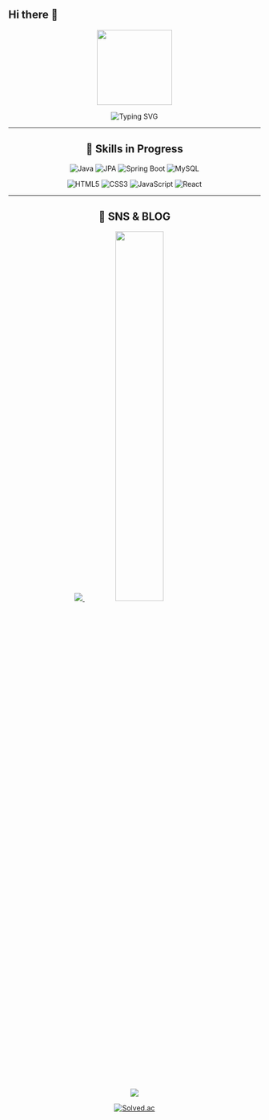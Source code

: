 ## Hi there 👋

<!--
**wive10/wive10** is a ✨ _special_ ✨ repository because its `README.md` (this file) appears on your GitHub profile.

Here are some ideas to get you started:

- 🔭 I’m currently working on ...
- 🌱 I’m currently learning ...
- 👯 I’m looking to collaborate on ...
- 🤔 I’m looking for help with ...
- 💬 Ask me about ...
- 📫 How to reach me: ...
- 😄 Pronouns: ...
- ⚡ Fun fact: ...


소문자를 사용해라 (use lower case)
대시(-)를 사용해라 (use dashes)
명확하게 작성해라 (be specific)
일관성있게 작성해라 (be consistent)


Git 저장소 이름 규칙(Git repository naming convention)
일관적이고, 색인이 간편한 Git 저장소 명명 규칙을 정합니다. 프로젝트를 생성하거나 기존에 작성된 프로젝트를 참고하고자 할 떄, 일관되지 않은 규칙으로 작성된 저장소 이름으로 인해 어려움을 겪는 것을 방지하고자 함에 목적이 있습니다.

기본적인 명명 규칙(Default naming convention)
Git 저장소 이름에 사용되는 Keyword는 의미론(Sementic)적으로 작성합니다.
Git 저장소 이름에 사용되는 Keyword의 표기는 카멜(Camel) 표기법을 사용합니다.
Git 저장소 이름 규칙(Naming convention)에 사용되는 고유 명사는 대문자로 표기합니다.
Git 저장소 이름에 사용되는 Keyword 간의 구분은 '하이픈(-)'을 사용합니다.
Git 저장소 이름 규칙(Naming convention)은 Proejct name-Project development enviroment-Project purpose 의 형태로 제안합니다.
(선택 사항) Git 저장소 이름 규칙은 git repository라는 것을 나타내기 위해 git.으로 시작합니다.
이름(Name)
이 Keyword는 프로젝트의 이름을 나타내는 Keyword입니다.

웹 사이트의 경우 특별히 명명한 프로젝트 명이 없을 경우 도메인(Domaion) 자체가 프로젝트 명이 될 수 있습니다.
http://domain.com ➔ domain.com
http://sub.domain.com ➔ sub.domain.com
개발 환경(development enviroment)
이 Keyword는 프로젝트의 개발 환경을 나타내는 Keyword입니다.

개발 환경은 언어, 사용된 개발 도구, 운영 체제 등을 포함합니다.
특정 개발 환경에서만 프로젝트가 작동되는 경우 그 Keyword를 우선적으로 작성합니다.
이름(Name)	설명(Description)
angular	
cpp	
dotnet	
java	
javascript	
nodejs	
windows	
...	그 외 개발 환경 잘 설명하는 단어
용도(Purpose)
이 Keyword는 프로젝트가 어떠한 용도로 사용되는 지를 나타내는 Keyword입니다.

이름(Name)	설명(Description)
backend	
cli	
client	
core	
documents	
extention	
frontend	
gui	
interface	
lib	
samples	
sdk	
server	
tools	
util	
...	그 외 용도를 잘 설명하는 단어
https://github.com/jinseobhong/gitRepositoryNamingConvention?tab=readme-ov-file
-->


  <p align = center> <img width="150" src="https://user-images.githubusercontent.com/101302590/230821479-ae70b5db-f242-4da1-bda2-84ae606e2e93.gif" /> </p>  


<p align="center">
  <img src="https://readme-typing-svg.herokuapp.com?font=Fira+Code&size=30&duration=4000&pause=500&color=skyblue&background=FFFFFF00&center=true&vCenter=true&multiline=true&width=435&lines=Welcome+to+My+GitHub!" alt="Typing SVG">
</p>



<hr>

<div align="center">
  <h2>📖 Skills in Progress</h2>
</div>

<p align="center">
  <!-- Java -->
  <img src="https://img.shields.io/badge/Java-007396?style=flat-square&logo=java&logoColor=white" alt="Java" />
  <!-- JPA -->
  <img src="https://img.shields.io/badge/JPA-6DB33F?style=flat-square&logo=spring&logoColor=white" alt="JPA" />
  <!-- Spring Boot -->
  <img src="https://img.shields.io/badge/Spring_Boot-6DB33F?style=flat-square&logo=springboot&logoColor=white" alt="Spring Boot" />
  <!-- MySQL -->
  <img src="https://img.shields.io/badge/MySQL-4479A1?style=flat-square&logo=mysql&logoColor=white" alt="MySQL" />
</p>

<p align="center">
  <!-- HTML5 -->
  <img src="https://img.shields.io/badge/HTML5-E34F26?style=flat-square&logo=html5&logoColor=white" alt="HTML5" />
  <!-- CSS3 -->
  <img src="https://img.shields.io/badge/CSS3-1572B6?style=flat-square&logo=css3&logoColor=white" alt="CSS3" />
  <!-- JavaScript -->
  <img src="https://img.shields.io/badge/JavaScript-F7DF1E?style=flat-square&logo=javascript&logoColor=black" alt="JavaScript" />
  <!-- React -->
  <img src="https://img.shields.io/badge/React-61DAFB?style=flat-square&logo=react&logoColor=black" alt="React" />
</p>

<hr>

<div align="center">
  <h2>💬 SNS & BLOG</h2>

</div>



<div align="center">

  <a href="s">
  <img src="https://github-readme-stats.vercel.app/api/top-langs/?username=wive10&exclude_repo=dkssud8150.github.io&layout=compact&theme=tokyonight" />
</a>
<a href="s">
  <img src="https://github-readme-stats.vercel.app/api?username=wive10&theme=tokyonight&show_icons=true" width="43.5%" />
</a>

![](https://github-profile-summary-cards.vercel.app/api/cards/profile-details?username=wive10&theme=tokyonight)

[![Solved.ac](http://mazassumnida.wtf/api/generate_badge?boj=20203197)](https://solved.ac/profile/****)

  

  



</div>
